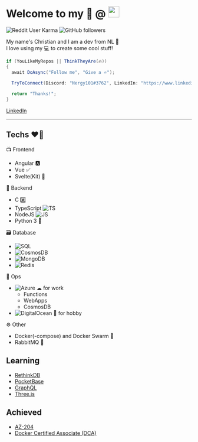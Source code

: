 # Welcome to my 📜 @ <img src="https://github.githubassets.com/images/modules/logos_page/Octocat.png" height="30" width="30">


![Reddit User Karma](https://img.shields.io/reddit/user-karma/combined/Nergy101?style=social)
![GitHub followers](https://img.shields.io/github/followers/Nergy101?label=Follow&style=social) 

My name's Christian and I am a dev from NL 👋   
I love using my 💻 to create some cool stuff!

```cs
if (YouLikeMyRepos || ThinkTheyAre(🔥)) 
{
  await DoAsync("Follow me", "Give a ⭐");
  
  TryToConnect(Discord: "Nergy101#3762", LinkedIn: "https://www.linkedin.com/in/christian-van-dijk-657069134");

  return "Thanks!";
}
```
[LinkedIn](https://www.linkedin.com/in/christian-van-dijk-657069134)
- - -

## Techs ❤️‍🔥

📺 Frontend
- Angular 🅰️  
- Vue ✅
- Svelte(Kit) 🔗

🚀 Backend
- C #️⃣
- TypeScript ![TS](https://img.shields.io/badge/-TS-blue) 
- NodeJS ![JS](https://img.shields.io/badge/-JS-green) 
- Python 3 🐍

🗃️ Database
- ![SQL](https://img.shields.io/badge/-SQL-blueviolet) 
- ![CosmosDB](https://img.shields.io/badge/-CosmosDB-blue) 
- ![MongoDB](https://img.shields.io/badge/-MongoDB-green)
- ![Redis](https://img.shields.io/badge/-Redis-red)

💽 Ops
- ![Azure](https://img.shields.io/badge/-Azure-blue) ☁ for work
  - Functions
  - WebApps
  - CosmosDB
- ![DigitalOcean](https://img.shields.io/badge/-DigitalOcean-blue) 🌊 for hobby

⚙ Other
- Docker(-compose) and Docker Swarm 🐳 
- RabbitMQ 🐇

## Learning
- [RethinkDB](https://rethinkdb.com)
- [PocketBase](https://pocketbase.io)
- [GraphQL](https://graphql.org)
- [Three.js](https://threejs.org)

## Achieved
- [AZ-204](https://docs.microsoft.com/en-us/learn/certifications/exams/az-204/)
- [Docker Certified Associate (DCA)](https://training.mirantis.com/certification/dca-certification-exam/)
